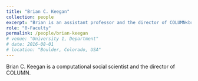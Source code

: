 ```yaml
---
title: "Brian C. Keegan"
collection: people
excerpt: "Brian is an assistant professor and the director of COLUMN<br/><img src='/images/people/brian-keegan.jpg' width='200px'>"
role: "0-Faculty"
permalink: /people/brian-keegan
# venue: "University 1, Department"
# date: 2016-08-01
# location: "Boulder, Colorado, USA"
---
```


Brian C. Keegan is a computational social scientist and the director of COLUMN.